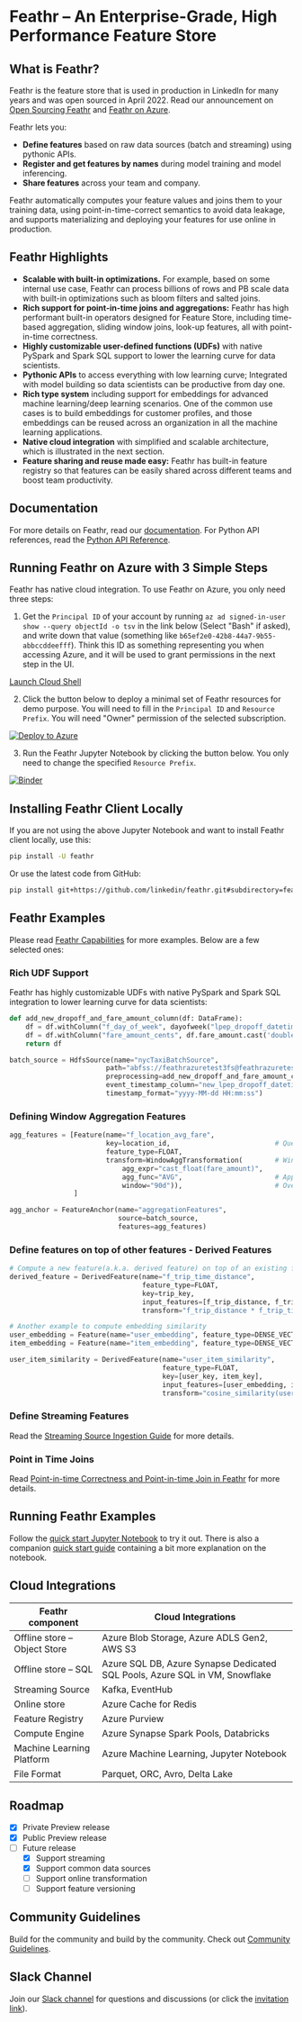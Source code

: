 # Feathr – An Enterprise-Grade, High Performance Feature Store

## What is Feathr?

Feathr is the feature store that is used in production in LinkedIn for many years and was open sourced in April 2022. Read our announcement on [Open Sourcing Feathr](https://engineering.linkedin.com/blog/2022/open-sourcing-feathr---linkedin-s-feature-store-for-productive-m) and [Feathr on Azure](https://azure.microsoft.com/en-us/blog/feathr-linkedin-s-feature-store-is-now-available-on-azure/).

Feathr lets you:

- **Define features** based on raw data sources (batch and streaming) using pythonic APIs.
- **Register and get features by names** during model training and model inferencing.
- **Share features** across your team and company.

Feathr automatically computes your feature values and joins them to your training data, using point-in-time-correct semantics to avoid data leakage, and supports materializing and deploying your features for use online in production.

## Feathr Highlights

- **Scalable with built-in optimizations.** For example, based on some internal use case, Feathr can process billions of rows and PB scale data with built-in optimizations such as bloom filters and salted joins.
- **Rich support for point-in-time joins and aggregations:** Feathr has high performant built-in operators designed for Feature Store, including time-based aggregation, sliding window joins, look-up features, all with point-in-time correctness.
- **Highly customizable user-defined functions (UDFs)** with native PySpark and Spark SQL support to lower the learning curve for data scientists.
- **Pythonic APIs** to access everything with low learning curve; Integrated with model building so data scientists can be productive from day one.
- **Rich type system** including support for embeddings for advanced machine learning/deep learning scenarios. One of the common use cases is to build embeddings for customer profiles, and those embeddings can be reused across an organization in all the machine learning applications.
- **Native cloud integration** with simplified and scalable architecture, which is illustrated in the next section.
- **Feature sharing and reuse made easy:** Feathr has built-in feature registry so that features can be easily shared across different teams and boost team productivity.

## Documentation

For more details on Feathr, read our [documentation](https://linkedin.github.io/feathr/). For Python API references, read the [Python API Reference](https://feathr.readthedocs.io/).

## Running Feathr on Azure with 3 Simple Steps

Feathr has native cloud integration. To use Feathr on Azure, you only need three steps:

1. Get the `Principal ID` of your account by running `az ad signed-in-user show --query objectId -o tsv` in the link below (Select "Bash" if asked), and write down that value (something like `b65ef2e0-42b8-44a7-9b55-abbccddeefff`). Think this ID as something representing you when accessing Azure, and it will be used to grant permissions in the next step in the UI.

[Launch Cloud Shell](https://shell.azure.com/bash)

2. Click the button below to deploy a minimal set of Feathr resources for demo purpose. You will need to fill in the `Principal ID` and `Resource Prefix`. You will need "Owner" permission of the selected subscription.

[![Deploy to Azure](https://aka.ms/deploytoazurebutton)](https://portal.azure.com/#create/Microsoft.Template/uri/https%3A%2F%2Fraw.githubusercontent.com%2Flinkedin%2Ffeathr%2Fmain%2Fdocs%2Fhow-to-guides%2Fazure_resource_provision.json)

3. Run the Feathr Jupyter Notebook by clicking the button below. You only need to change the specified `Resource Prefix`.

[![Binder](https://mybinder.org/badge_logo.svg)](https://mybinder.org/v2/gh/linkedin/feathr/main?labpath=feathr_project%2Ffeathrcli%2Fdata%2Ffeathr_user_workspace%2Fnyc_driver_demo.ipynb)

## Installing Feathr Client Locally

If you are not using the above Jupyter Notebook and want to install Feathr client locally, use this:

```bash
pip install -U feathr
```

Or use the latest code from GitHub:

```bash
pip install git+https://github.com/linkedin/feathr.git#subdirectory=feathr_project
```

## Feathr Examples

Please read [Feathr Capabilities](https://linkedin.github.io/feathr/concepts/feathr-capabilities.html) for more examples. Below are a few selected ones:

### Rich UDF Support

Feathr has highly customizable UDFs with native PySpark and Spark SQL integration to lower learning curve for data scientists:

```python
def add_new_dropoff_and_fare_amount_column(df: DataFrame):
    df = df.withColumn("f_day_of_week", dayofweek("lpep_dropoff_datetime"))
    df = df.withColumn("fare_amount_cents", df.fare_amount.cast('double') * 100)
    return df

batch_source = HdfsSource(name="nycTaxiBatchSource",
                        path="abfss://feathrazuretest3fs@feathrazuretest3storage.dfs.core.windows.net/demo_data/green_tripdata_2020-04.csv",
                        preprocessing=add_new_dropoff_and_fare_amount_column,
                        event_timestamp_column="new_lpep_dropoff_datetime",
                        timestamp_format="yyyy-MM-dd HH:mm:ss")
```

### Defining Window Aggregation Features

```python
agg_features = [Feature(name="f_location_avg_fare",
                        key=location_id,                          # Query/join key of the feature(group)
                        feature_type=FLOAT,
                        transform=WindowAggTransformation(        # Window Aggregation transformation
                            agg_expr="cast_float(fare_amount)",
                            agg_func="AVG",                       # Apply average aggregation over the window
                            window="90d")),                       # Over a 90-day window
                ]

agg_anchor = FeatureAnchor(name="aggregationFeatures",
                           source=batch_source,
                           features=agg_features)
```

### Define features on top of other features - Derived Features

```python
# Compute a new feature(a.k.a. derived feature) on top of an existing feature
derived_feature = DerivedFeature(name="f_trip_time_distance",
                                 feature_type=FLOAT,
                                 key=trip_key,
                                 input_features=[f_trip_distance, f_trip_time_duration],
                                 transform="f_trip_distance * f_trip_time_duration")

# Another example to compute embedding similarity
user_embedding = Feature(name="user_embedding", feature_type=DENSE_VECTOR, key=user_key)
item_embedding = Feature(name="item_embedding", feature_type=DENSE_VECTOR, key=item_key)

user_item_similarity = DerivedFeature(name="user_item_similarity",
                                      feature_type=FLOAT,
                                      key=[user_key, item_key],
                                      input_features=[user_embedding, item_embedding],
                                      transform="cosine_similarity(user_embedding, item_embedding)")
```

### Define Streaming Features

Read the [Streaming Source Ingestion Guide](https://linkedin.github.io/feathr/how-to-guides/streaming_source_ingestion.html) for more details.


### Point in Time Joins

Read [Point-in-time Correctness and Point-in-time Join in Feathr](https://linkedin.github.io/feathr/concepts/point-in-time-join.html) for more details.


## Running Feathr Examples

Follow the [quick start Jupyter Notebook](./feathr_project/feathrcli/data/feathr_user_workspace/nyc_driver_demo.ipynb) to try it out. There is also a companion [quick start guide](https://linkedin.github.io/feathr/quickstart.html) containing a bit more explanation on the notebook.

## Cloud Integrations

| Feathr component             | Cloud Integrations                                                          |
| ---------------------------- | --------------------------------------------------------------------------- |
| Offline store – Object Store | Azure Blob Storage, Azure ADLS Gen2, AWS S3                                 |
| Offline store – SQL          | Azure SQL DB, Azure Synapse Dedicated SQL Pools, Azure SQL in VM, Snowflake |
| Streaming Source             | Kafka, EventHub                                                                 |
| Online store                 | Azure Cache for Redis                                                       |
| Feature Registry             | Azure Purview                                                               |
| Compute Engine               | Azure Synapse Spark Pools, Databricks                                       |
| Machine Learning Platform    | Azure Machine Learning, Jupyter Notebook                                    |
| File Format                  | Parquet, ORC, Avro, Delta Lake                                              |

## Roadmap

- [x] Private Preview release
- [x] Public Preview release
- [ ] Future release
  - [x] Support streaming
  - [x] Support common data sources
  - [ ] Support online transformation
  - [ ] Support feature versioning

## Community Guidelines

Build for the community and build by the community. Check out [Community Guidelines](CONTRIBUTING.md).

## Slack Channel

Join our [Slack channel](https://feathrai.slack.com) for questions and discussions (or click the [invitation link](https://join.slack.com/t/feathrai/shared_invite/zt-17lugq6e8-Qu3KJXDA25tZqlFsmM94Dg)).
